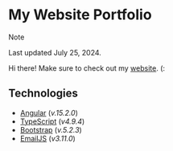# My Website Portfolio
> [!NOTE]
> Last updated July 25, 2024.

Hi there! Make sure to check out my [website](https://victor-jr.com/). (:

## Technologies
- [Angular](https://angular.dev) (*v.15.2.0*)
- [TypeScript](https://www.typescriptlang.org) (*v4.9.4*)
- [Bootstrap](https://getbootstrap.com) (*v.5.2.3*)
- [EmailJS](https://www.emailjs.com) (*v3.11.0*)